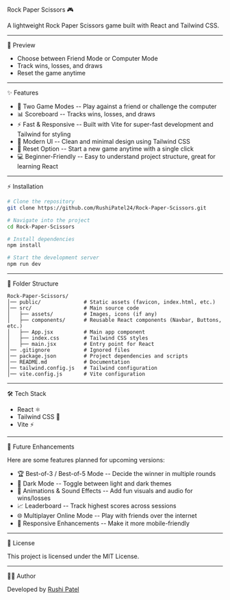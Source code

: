 Rock Paper Scissors 🎮

A lightweight Rock Paper Scissors game built with React and
Tailwind CSS.

------------------------------------------------------------------------

📌 Preview

-   Choose between Friend Mode or Computer Mode
-   Track wins, losses, and draws
-   Reset the game anytime

------------------------------------------------------------------------

✨ Features

-   🎯 Two Game Modes -- Play against a friend or challenge the
    computer
-   📊 Scoreboard -- Tracks wins, losses, and draws
-   ⚡ Fast & Responsive -- Built with Vite for super-fast
    development and Tailwind for styling
-   🎨 Modern UI -- Clean and minimal design using Tailwind CSS
-   🔄 Reset Option -- Start a new game anytime with a single click
-   💻 Beginner-Friendly -- Easy to understand project structure,
    great for learning React

------------------------------------------------------------------------

⚡ Installation

``` bash
# Clone the repository
git clone https://github.com/RushiPatel24/Rock-Paper-Scissors.git

# Navigate into the project
cd Rock-Paper-Scissors

# Install dependencies
npm install

# Start the development server
npm run dev
```

------------------------------------------------------------------------

📂 Folder Structure

    Rock-Paper-Scissors/
    │── public/              # Static assets (favicon, index.html, etc.)
    │── src/                 # Main source code
    │   ├── assets/          # Images, icons (if any)
    │   ├── components/      # Reusable React components (Navbar, Buttons, etc.)
    │   ├── App.jsx          # Main app component
    │   ├── index.css        # Tailwind CSS styles
    │   ├── main.jsx         # Entry point for React
    │── .gitignore           # Ignored files
    │── package.json         # Project dependencies and scripts
    │── README.md            # Documentation
    │── tailwind.config.js   # Tailwind configuration
    │── vite.config.js       # Vite configuration

------------------------------------------------------------------------

🛠 Tech Stack

-   React ⚛️
-   Tailwind CSS 🎨
-   Vite ⚡

------------------------------------------------------------------------

🚀 Future Enhancements

Here are some features planned for upcoming versions:
- 🏆 Best-of-3 / Best-of-5 Mode -- Decide the winner in multiple rounds
- 🌙 Dark Mode -- Toggle between light and dark themes
- 🎉 Animations & Sound Effects -- Add fun visuals and audio for wins/losses
- 📈 Leaderboard -- Track highest scores across sessions
- 🌐 Multiplayer Online Mode -- Play with friends over the internet
- 📱 Responsive Enhancements -- Make it more mobile-friendly

------------------------------------------------------------------------

📜 License

This project is licensed under the MIT License.

------------------------------------------------------------------------

👨‍💻 Author

Developed by [Rushi Patel](https://github.com/RushiPatel24)
